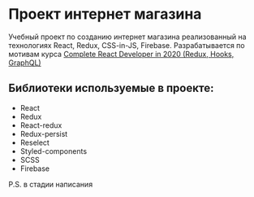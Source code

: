 # Проект интернет магазина

Учебный проект по созданию интернет магазина реализованный на технологиях React, Redux, CSS-in-JS, Firebase.
Разрабатывается по мотивам курса [Complete React Developer in 2020 (Redux, Hooks, GraphQL)][1]

## Библиотеки используемые в проекте:

- React
- Redux
- React-redux
- Redux-persist
- Reselect
- Styled-components
- SCSS
- Firebase

[1]: https://www.udemy.com/course/complete-react-developer-zero-to-mastery/ 'Курс на Udemy'

P.S. в стадии написания
